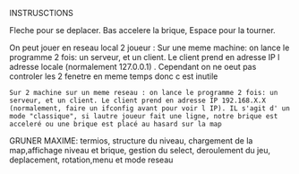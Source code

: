 INSTRUSCTIONS

Fleche pour se deplacer. Bas accelere la brique, Espace pour la tourner.

On peut jouer en reseau local 2 joueur : 
	Sur une meme machine: on lance le programme 2 fois: un serveur, et un client. Le client prend en adresse IP l adresse locale (normalement 127.0.0.1) . Cependant on ne oeut pas controler les 2 fenetre en meme temps donc c est inutile
	
	Sur 2 machine sur un meme reseau : on lance le programme 2 fois: un serveur, et un client. Le client prend en adresse IP 192.168.X.X (normalement, faire un ifconfig avant pour voir l IP). IL s'agit d' un mode "classique", si lautre joueur fait une ligne, notre brique est acceleré ou une brique est placé au hasard sur la map
	
	
	
	
	
	
GRUNER MAXIME: termios, structure du niveau, chargement de la map,affichage niveau et brique, gestion du select, deroulement du jeu, deplacement, rotation,menu et mode reseau

